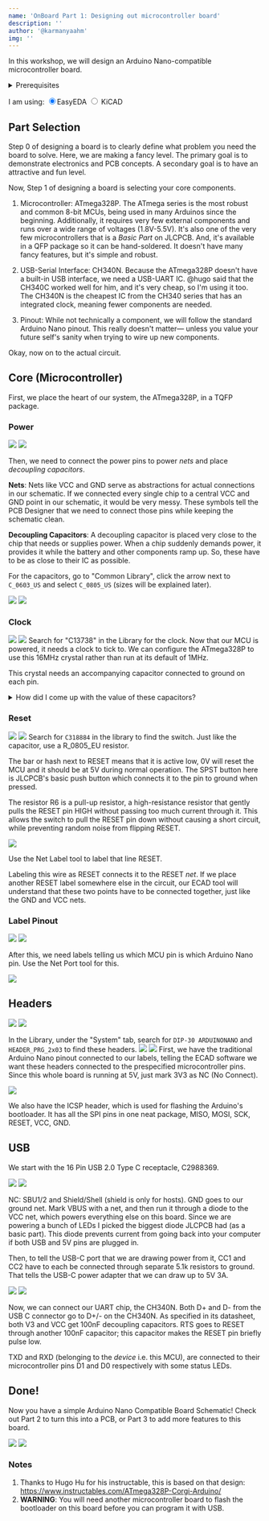 ```yaml
---
name: 'OnBoard Part 1: Designing out microcontroller board'
description: ''
author: '@karmanyaahm'
img: ''
---
```


In this workshop, we will design an Arduino Nano-compatible microcontroller board.

<details>
<summary>Prerequisites</summary>
If you are not already familiar with the basics of using an ECAD tool like EasyEDA or KiCAD, check out @maggie's workshop on designing a PCB Business card:
<iframe width="560" height="315" src="https://www.youtube-nocookie.com/embed/enMtMOgimm4" title="YouTube video player" frameborder="0" allow="accelerometer; autoplay; clipboard-write; encrypted-media; gyroscope; picture-in-picture; web-share" allowfullscreen></iframe>

Recommend a KiCAD video???

In addition, the rest of the workshop assumes you know basic electronics terms like:
1. Resistor: A resistor limits the electric current that flows through a circuit. Resistance is the restriction of current.
2. Capacitor: A capacitor stores charge, and thus energy. It's like a tiny battery that charges and discharges very quickly.
</details>



I am using: 
<label><input name="viewSettings" type="radio" data-to-hide=".easyeda-img"  checked=true/>EasyEDA</label>
<label><input name="viewSettings" type="radio" data-to-hide=".kicad-img" /> KiCAD</label>
<script>
    // this script will switch between KiCAD images and EasyEDA images based on radio buttons above

  var style = document.createElement("style");
  document.head.appendChild(style);

  function updateStyles() {
    var str = "";
    document.querySelectorAll("input[type=radio][name=viewSettings]").forEach(function (c) {
      if (!c.checked) str += `${c.attributes["data-to-hide"].value} {display: none}\n`;
    });
    style.innerHTML = str;
  }


  document.querySelectorAll("input[type=radio][name=viewSettings]").forEach(function (c) {
    c.addEventListener("change", updateStyles);
  });

  updateStyles();
</script>

## Part Selection

Step 0 of designing a board is to clearly define what problem you need the board to solve. Here, we are making a fancy level. The primary goal is to demonstrate electronics and PCB concepts. A secondary goal is to have an attractive and fun level.

Now, Step 1 of designing a board is selecting your core components.

1. Microcontroller: ATmega328P. The ATmega series is the most robust and common 8-bit MCUs, being used in many Arduinos since the beginning. Additionally, it requires very few external components and runs over a wide range of voltages (1.8V-5.5V). It's also one of the very few microcontrollers that is a *Basic Part* on JLCPCB. And, it's available in a QFP package so it can be hand-soldered. It doesn't have many fancy features, but it's simple and robust.

2. USB-Serial Interface: CH340N. Because the ATmega328P doesn't have a built-in USB interface, we need a USB-UART IC. @hugo said that the CH340C worked well for him, and it's very cheap, so I'm using it too. The CH340N is the cheapest IC from the CH340 series that has an integrated clock, meaning fewer components are needed.

3. Pinout: While not technically a component, we will follow the standard Arduino Nano pinout. This really doesn't matter— unless you value your future self's sanity when trying to wire up new components.

Okay, now on to the actual circuit.

## Core (Microcontroller)

First, we place the heart of our system, the ATmega328P, in a TQFP package.

### Power

<span class=kicad-img>![](./1.png)</span>
<span class=easyeda-img>![](./e1.0.png)</span>

Then, we need to connect the power pins to power *nets* and place *decoupling capacitors*.

**Nets**: Nets like VCC and GND serve as abstractions for actual connections in our schematic. If we connected every single chip to a central VCC and GND point in our schematic, it would be very messy. These symbols tell the PCB Designer that we need to connect those pins while keeping the schematic clean.

**Decoupling Capacitors**: A decoupling capacitor is placed very close to the chip that needs or supplies power. When a chip suddenly demands power, it provides it while the battery and other components ramp up. So, these have to be as close to their IC as possible.


<span class=easyeda-img>

For the capacitors, go to "Common Library", click the arrow next to `C_0603_US` and select `C_0805_US` (sizes will be explained later).

![](./e1.1.png)
![](./e1.2.png)

</span>

### Clock
<span class=kicad-img>![](./2.png)</span>
<span class=easyeda-img>
![](./e2.0.png)
Search for "C13738" in the Library for the clock.
</span>
Now that our MCU is powered, it needs a clock to tick to. We can configure the ATmega328P to use this 16MHz crystal rather than run at its default of 1MHz.

This crystal needs an accompanying capacitor connected to ground on each pin. 

<details>
<summary>How did I come up with the value of these capacitors?</summary>

```
C = 2 * CL - CS
```
Here, C is the capacitor we need, CL is the load capacitance specified by the crystal manufacturer, and CS is the stray capacitance of the microcontroller pin. In our case CL (of the crystal) is 9pF and CS (of XTAL1/2) is 6pF (as specified by the datasheet).

So, we use 12pF capacitors.
</details>

### Reset
<span class=kicad-img>![](./3.png)</span>
<span class=easyeda-img>![](./e3.0.png)
Search for `C318884` in the library to find the switch. Just like the capacitor, use a R_0805_EU resistor.
</span>

The bar or hash next to RESET means that it is active low, 0V will reset the MCU and it should be at 5V during normal operation. The SPST button here is JLCPCB's basic push button which connects it to the pin to ground when pressed. 

The resistor R6 is a pull-up resistor, a high-resistance resistor that gently pulls the RESET pin HIGH without passing too much current through it. This allows the switch to pull the RESET pin down without causing a short circuit, while preventing random noise from flipping RESET.

<span class=easyeda-img>![](./e3.1.png)

Use the Net Label tool to label that line RESET. </span>

Labeling this wire as RESET connects it to the RESET *net*. If we place another RESET label somewhere else in the circuit, our ECAD tool will understand that these two points have to be connected together, just like the GND and VCC nets.


### Label Pinout

<span class=kicad-img>![](./4.png)</span>
<span class=easyeda-img>![](./e4.0.png)</span>

After this, we need labels telling us which MCU pin is which Arduino Nano pin.
<span class=easyeda-img>Use the Net Port tool for this.

![](./e4.1.png)</span>

## Headers
<span class=kicad-img>![](./5.png)</span>
<span class=easyeda-img>![](./e5.0.png)</span>

<span class=easyeda-img>

In the Library, under the "System" tab, search for `DIP-30 ARDUINONANO` and `HEADER_PRG_2x03` to find these headers.
![](./e5.1.png)
![](./e5.2.png)
</span>
First, we have the traditional Arduino Nano pinout connected to our labels, telling the ECAD software we want these headers connected to the prespecified microcontroller pins. Since this whole board is running at 5V, just mark 3V3 as NC (No Connect).

<span class=easyeda-img>![](./e5.3.png)</span>

We also have the ICSP header, which is used for flashing the Arduino's bootloader. It has all the SPI pins in one neat package, MISO, MOSI, SCK, RESET, VCC, GND.

## USB

We start with the 16 Pin USB 2.0 Type C receptacle, C2988369.

<span class=kicad-img>![](./6.png)</span>
<span class=easyeda-img>![](./e6.0.png)</span>

NC: SBU1/2 and Shield/Shell (shield is only for hosts).
GND goes to our ground net.
Mark VBUS with a net, and then run it through a diode to the VCC net, which powers everything else on this board. Since we are powering a bunch of LEDs I picked the biggest diode JLCPCB had (as a basic part). This diode prevents current from going back into your computer if both USB and 5V pins are plugged in.

Then, to tell the USB-C port that we are drawing power from it, CC1 and CC2 have to each be connected through separate 5.1k resistors to ground. That tells the USB-C power adapter that we can draw up to 5V 3A.

<span class=kicad-img>![](./7.png)</span>
<span class=easyeda-img>![](./e7.0.png)</span>

Now, we can connect our UART chip, the CH340N. Both D+ and D- from the USB C connector go to D+/- on the CH340N. As specified in its datasheet, both V3 and VCC get 100nF decoupling capacitors. RTS goes to RESET through another 100nF capacitor; this capacitor makes the RESET pin briefly pulse low.

TXD and RXD (belonging to the *device* i.e. this MCU), are connected to their microcontroller pins D1 and D0 respectively with some status LEDs.

## Done!

Now you have a simple Arduino Nano Compatible Board Schematic! Check out Part 2 to turn this into a PCB, or Part 3 to add more features to this board.

<span class=kicad-img>![](./full-kicad.svg)</span>
<span class=easyeda-img>![](./full-easyeda.svg)</span>

### Notes
1. Thanks to Hugo Hu for his instructable, this is based on that design: https://www.instructables.com/ATmega328P-Corgi-Arduino/
2. **WARNING**: You will need another microcontroller board to flash the bootloader on this board before you can program it with USB. 
